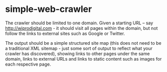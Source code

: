 # simple-web-crawler
The crawler should be limited to one domain. Given a starting URL – say http://wiprodigital.com - it should visit all pages within the domain, 
but not follow the links to external sites such as Google or Twitter.  

The output should be a simple structured site map (this does not need to be a traditional XML sitemap - just some sort of output to reflect what your crawler has discovered), 
showing links to other pages under the same domain, links to external URLs and links to static content such as images for each respective page.

